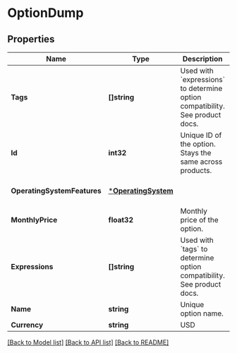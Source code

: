 # OptionDump

## Properties
Name | Type | Description | Notes
------------ | ------------- | ------------- | -------------
**Tags** | **[]string** | Used with &#x60;expressions&#x60; to determine option compatibility. See product docs. | [optional] [default to null]
**Id** | **int32** | Unique ID of the option. Stays the same across products. | [optional] [default to null]
**OperatingSystemFeatures** | [***OperatingSystem**](OperatingSystem.md) |  | [optional] [default to null]
**MonthlyPrice** | **float32** | Monthly price of the option. | [optional] [default to null]
**Expressions** | **[]string** | Used with &#x60;tags&#x60; to determine option compatibility. See product docs. | [optional] [default to null]
**Name** | **string** | Unique option name. | [default to null]
**Currency** | **string** | USD|other | [optional] [default to null]

[[Back to Model list]](../README.md#documentation-for-models) [[Back to API list]](../README.md#documentation-for-api-endpoints) [[Back to README]](../README.md)



